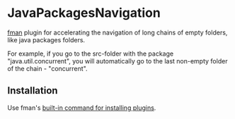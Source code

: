 # JavaPackagesNavigation
[fman](https://fman.io) plugin for accelerating the navigation of long chains of empty folders, like java packages folders.

For example, if you go to the src-folder with the package "java.util.concurrent", you will automatically go to the last non-empty folder of the chain - "concurrent".

## Installation
Use fman's
[built-in command for installing plugins](https://fman.io/docs/installing-plugins).